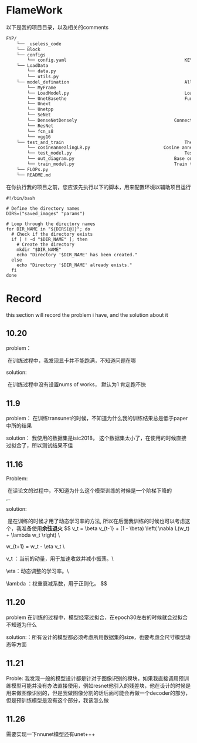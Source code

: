 # FlameWork

以下是我的项目目录，以及相关的comments
```markdown
FYP/
    └── _useless_code													Save the useless code, could ignore
    └── Block																	NN block, if unnecessary, no change
    └── configs
        └── config.yaml												KEY: control the whole project params
    └── LoadData
        └── data.py														Load the data, controlled by the config.yaml
        └── utils.py													Improve the support function for data.py
    └── model_defination											All the model
        └── MyFrame														**The project model designned by myself**
        └── LoadModel.py											Load model function, controlled by configs.yaml
        └── UnetBasethe												Functional unet model
        └── Unext   													Advance Unet -> Unext
        └── Unetpp  													Unet Plus Plus
        └── SeNet   													Squeeze-and-Excitation Networks
        └── DenseNetDensely 									Connected Convolutional Networks
        └── ResNet														Residual Neural networks(50, 101, 152)
        └── fcn_s8  													Fully Convolutional Networks
        └── vgg16   													Fully Convolutional Networks
    └── test_and_train												The code about test and train
        └── cosineannealingLR.py							Cosine annealing function
        └── test_model.py											Test the model
        └── out_diagram.py										Base on the test and train model, Output image
        └── train_model.py										Train the model, controlled by config.yaml
    └── FLOPs.py															Calculate the params count and calculate count
    └── README.md															Read me file

```

在你执行我的项目之前，您应该先执行以下的脚本，用来配置环境以辅助项目运行

```shell
#!/bin/bash

# Define the directory names
DIRS=("saved_images" "params")

# Loop through the directory names
for DIR_NAME in "${DIRS[@]}"; do
  # Check if the directory exists
  if [ ! -d "$DIR_NAME" ]; then
    # Create the directory
    mkdir "$DIR_NAME"
    echo "Directory '$DIR_NAME' has been created."
  else
    echo "Directory '$DIR_NAME' already exists."
  fi
done
```

# Record

this section will record the problem i have, and the solution about it

## 10.20

problem：

​	在训练过程中，我发现显卡并不能跑满，不知道问题在哪

solution:

​	在训练过程中没有设置nums of works， 默认为1 肯定跑不快

## 11.9

problem： 在训练transunet的时候，不知道为什么我的训练结果总是低于paper中所的结果

solution： 我使用的数据集是isic2018， 这个数据集太小了，在使用的时候直接过拟合了，所以测试结果不佳

## 11.16

Problem: 

​	在读论文的过程中，不知道为什么这个模型训练的时候是一个阶梯下降的

<img src="/Users/libingze/Desktop/Bizzarr_Code/FYP/imgs/resLr.png" alt="resLr" style="zoom:25%;" />

solution: 

​	是在训练的时候才用了动态学习率的方法, 所以在后面我训练的时候也可以考虑这个，我准备使用**余弦退火**
$$
v_t = \beta v_{t-1} + (1 - \beta) \left( \nabla L(w_t) + \lambda w_t \right)  \\

w_{t+1} = w_t - \eta v_t \\

 v_t ：当前的动量，用于加速收敛并减小振荡。\\

 \eta：动态调整的学习率。\\

\lambda ：权重衰减系数，用于正则化。
$$

## 11.20

problem 在训练的过程中，模型经常过拟合，在epoch30左右的时候就会过拟合不知道为什么

solution:：所有设计的模型都必须考虑所用数据集的size，也要考虑全尺寸模型动态等方面

## 11.21

Proble: 我发现一般的模型设计都是针对于图像识别的模块，如果我直接调用预训练模型可能并没有办法直接使用，例如resnet他引入的残差块，他在设计的时候是用来做图像识别的，但是我做图像分割的话后面可能会再做一个decoder的部分，但是预训练模型是没有这个部分，我该怎么做

## 11.26

需要实现一下nnunet模型还有unet+++